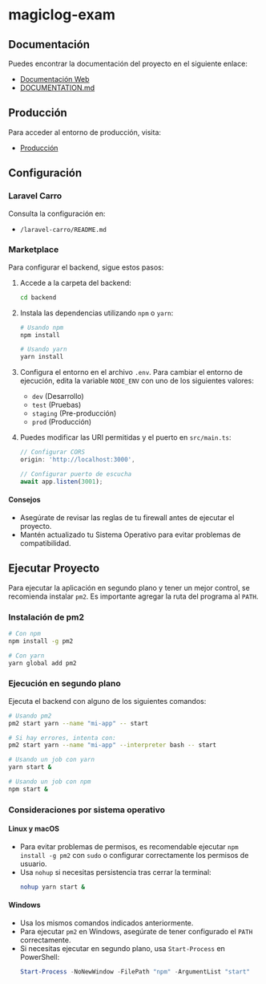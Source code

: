 # magiclog-exam

## Documentación
Puedes encontrar la documentación del proyecto en el siguiente enlace:
- [Documentación Web](http://139.177.100.32:3000/docs/)
- [DOCUMENTATION.md](DOCUMENTATION.md)

## Producción
Para acceder al entorno de producción, visita:
- [Producción](http://139.177.100.32/)

## Configuración
### Laravel Carro
Consulta la configuración en:
- `/laravel-carro/README.md`

### Marketplace
Para configurar el backend, sigue estos pasos:
1. Accede a la carpeta del backend:
   ```bash
   cd backend
   ```
2. Instala las dependencias utilizando `npm` o `yarn`:
   ```bash
   # Usando npm
   npm install
   
   # Usando yarn
   yarn install
   ```

3. Configura el entorno en el archivo `.env`. Para cambiar el entorno de ejecución, edita la variable `NODE_ENV` con uno de los siguientes valores:
   - `dev` (Desarrollo)
   - `test` (Pruebas)
   - `staging` (Pre-producción)
   - `prod` (Producción)

4. Puedes modificar las URI permitidas y el puerto en `src/main.ts`:
   ```typescript
   // Configurar CORS
   origin: 'http://localhost:3000',
   
   // Configurar puerto de escucha
   await app.listen(3001);
   ```

#### Consejos
- Asegúrate de revisar las reglas de tu firewall antes de ejecutar el proyecto.
- Mantén actualizado tu Sistema Operativo para evitar problemas de compatibilidad.

## Ejecutar Proyecto
Para ejecutar la aplicación en segundo plano y tener un mejor control, se recomienda instalar `pm2`. Es importante agregar la ruta del programa al `PATH`.

### Instalación de pm2
```bash
# Con npm
npm install -g pm2

# Con yarn
yarn global add pm2
```

### Ejecución en segundo plano
Ejecuta el backend con alguno de los siguientes comandos:
```bash
# Usando pm2
pm2 start yarn --name "mi-app" -- start

# Si hay errores, intenta con:
pm2 start yarn --name "mi-app" --interpreter bash -- start

# Usando un job con yarn
yarn start &

# Usando un job con npm
npm start &
```

### Consideraciones por sistema operativo
#### Linux y macOS
- Para evitar problemas de permisos, es recomendable ejecutar `npm install -g pm2` con `sudo` o configurar correctamente los permisos de usuario.
- Usa `nohup` si necesitas persistencia tras cerrar la terminal:
  ```bash
  nohup yarn start &
  ```

#### Windows
- Usa los mismos comandos indicados anteriormente.
- Para ejecutar `pm2` en Windows, asegúrate de tener configurado el `PATH` correctamente.
- Si necesitas ejecutar en segundo plano, usa `Start-Process` en PowerShell:
  ```powershell
  Start-Process -NoNewWindow -FilePath "npm" -ArgumentList "start"
  ```


